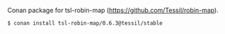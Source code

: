 Conan package for tsl-robin-map (https://github.com/Tessil/robin-map).

```
$ conan install tsl-robin-map/0.6.3@tessil/stable
```
